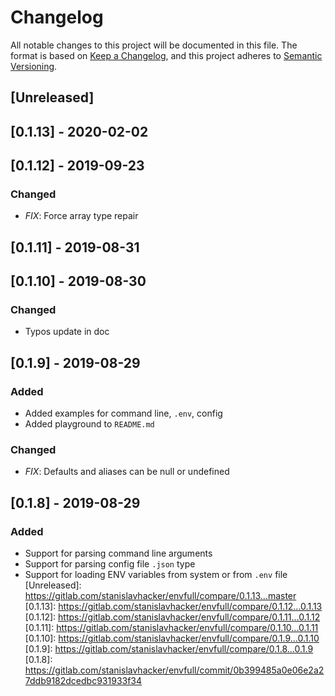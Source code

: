 # Changelog
All notable changes to this project will be documented in this file.
The format is based on [Keep a Changelog](https://keepachangelog.com/en/1.0.0/),
and this project adheres to [Semantic Versioning](https://semver.org/spec/v2.0.0.html).
## [Unreleased]
## [0.1.13] - 2020-02-02
## [0.1.12] - 2019-09-23
### Changed
 - *FIX*: Force array type repair
## [0.1.11] - 2019-08-31
## [0.1.10] - 2019-08-30
### Changed
 - Typos update in doc
## [0.1.9] - 2019-08-29
### Added
 - Added examples for command line, `.env`, config
 - Added playground to `README.md`
### Changed
 - *FIX*: Defaults and aliases can be null or undefined
## [0.1.8] - 2019-08-29
### Added
 - Support for parsing command line arguments
 - Support for parsing config file `.json` type
 - Support for loading ENV variables from system or from `.env` file
[Unreleased]: https://gitlab.com/stanislavhacker/envfull/compare/0.1.13...master
[0.1.13]: https://gitlab.com/stanislavhacker/envfull/compare/0.1.12...0.1.13
[0.1.12]: https://gitlab.com/stanislavhacker/envfull/compare/0.1.11...0.1.12
[0.1.11]: https://gitlab.com/stanislavhacker/envfull/compare/0.1.10...0.1.11
[0.1.10]: https://gitlab.com/stanislavhacker/envfull/compare/0.1.9...0.1.10
[0.1.9]: https://gitlab.com/stanislavhacker/envfull/compare/0.1.8...0.1.9
[0.1.8]: https://gitlab.com/stanislavhacker/envfull/commit/0b399485a0e06e2a27ddb9182dcedbc931933f34
